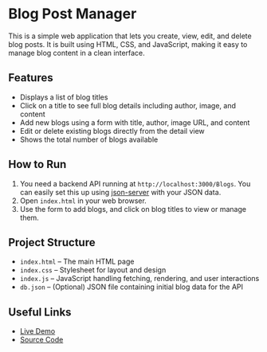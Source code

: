 # Blog Post Manager

This is a simple web application that lets you create, view, edit, and delete blog posts. It is built using HTML, CSS, and JavaScript, making it easy to manage blog content in a clean interface.

## Features

- Displays a list of blog titles
- Click on a title to see full blog details including author, image, and content
- Add new blogs using a form with title, author, image URL, and content
- Edit or delete existing blogs directly from the detail view
- Shows the total number of blogs available

## How to Run

1. You need a backend API running at `http://localhost:3000/Blogs`. You can easily set this up using [json-server](https://github.com/typicode/json-server) with your JSON data.
2. Open `index.html` in your web browser.
3. Use the form to add blogs, and click on blog titles to view or manage them.

## Project Structure

- `index.html` – The main HTML page
- `index.css` – Stylesheet for layout and design
- `index.js` – JavaScript handling fetching, rendering, and user interactions
- `db.json` – (Optional) JSON file containing initial blog data for the API

## Useful Links

- [Live Demo](YOUR_LIVE_LINK_HERE)
- [Source Code](YOUR_GITHUB_LINK_HERE)
